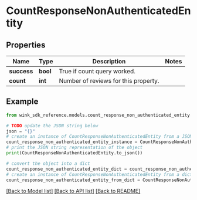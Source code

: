 # CountResponseNonAuthenticatedEntity


## Properties

Name | Type | Description | Notes
------------ | ------------- | ------------- | -------------
**success** | **bool** | True if count query worked. | 
**count** | **int** | Number of reviews for this property. | 

## Example

```python
from wink_sdk_reference.models.count_response_non_authenticated_entity import CountResponseNonAuthenticatedEntity

# TODO update the JSON string below
json = "{}"
# create an instance of CountResponseNonAuthenticatedEntity from a JSON string
count_response_non_authenticated_entity_instance = CountResponseNonAuthenticatedEntity.from_json(json)
# print the JSON string representation of the object
print(CountResponseNonAuthenticatedEntity.to_json())

# convert the object into a dict
count_response_non_authenticated_entity_dict = count_response_non_authenticated_entity_instance.to_dict()
# create an instance of CountResponseNonAuthenticatedEntity from a dict
count_response_non_authenticated_entity_from_dict = CountResponseNonAuthenticatedEntity.from_dict(count_response_non_authenticated_entity_dict)
```
[[Back to Model list]](../README.md#documentation-for-models) [[Back to API list]](../README.md#documentation-for-api-endpoints) [[Back to README]](../README.md)


